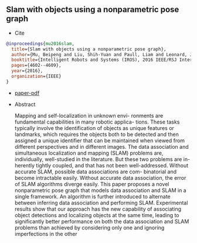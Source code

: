 
## Slam with objects using a nonparametric pose graph

- Cite

```bibtex
@inproceedings{mu2016slam,
  title={Slam with objects using a nonparametric pose graph},
  author={Mu, Beipeng and Liu, Shih-Yuan and Paull, Liam and Leonard, John and How, Jonathan P},
  booktitle={Intelligent Robots and Systems (IROS), 2016 IEEE/RSJ International Conference on},
  pages={4602--4609},
  year={2016},
  organization={IEEE}
}
```

- [paper-pdf](https://arxiv.org/pdf/1704.05959.pdf)

- Abstract

  Mapping and self-localization in unknown envi-
  ronments are fundamental capabilities in many robotic applica-
  tions. These tasks typically involve the identification of objects
  as unique features or landmarks, which requires the objects
  both to be detected and then assigned a unique identifier that
  can be maintained when viewed from different perspectives
  and in different images. The data association and simultaneous
  localization and mapping (SLAM) problems are, individually,
  well-studied in the literature. But these two problems are in-
  herently tightly coupled, and that has not been well-addressed.
  Without accurate SLAM, possible data associations are com-
  binatorial and become intractable easily. Without accurate
  data association, the error of SLAM algorithms diverge easily.
  This paper proposes a novel nonparametric pose graph that
  models data association and SLAM in a single framework. An
  algorithm is further introduced to alternate between inferring
  data association and performing SLAM. Experimental results
  show that our approach has the new capability of associating
  object detections and localizing objects at the same time, leading
  to significantly better performance on both the data association
  and SLAM problems than achieved by considering only one and
  ignoring imperfections in the other





